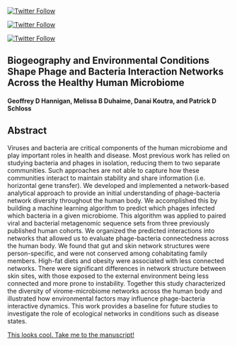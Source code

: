 [![Twitter Follow](https://img.shields.io/twitter/follow/iprophage.svg?style=social)](https://twitter.com/iprophage)

[![Twitter Follow](https://img.shields.io/twitter/follow/envirophage.svg?style=social)](https://twitter.com/envirophage)

[![Twitter Follow](https://img.shields.io/twitter/follow/PatSchloss.svg?style=social)](https://twitter.com/PatSchloss) 

## Biogeography and Environmental Conditions Shape Phage and Bacteria Interaction Networks Across the Healthy Human Microbiome

#### Geoffrey D Hannigan, Melissa B Duhaime, Danai Koutra, and Patrick D Schloss

## Abstract

Viruses and bacteria are critical components of the human microbiome and play important roles in health and disease. Most previous work has relied on studying bacteria and phages in isolation, reducing them to two separate communities. Such approaches are not able to capture how these communities interact to maintain stability and share information (i.e. horizontal gene transfer). We developed and implemented a network-based analytical approach to provide an initial understanding of phage-bacteria network diversity throughout the human body. We accomplished this by building a machine learning algorithm to predict which phages infected which bacteria in a given microbiome. This algorithm was applied to paired viral and bacterial metagenomic sequence sets from three previously published human cohorts. We organized the predicted interactions into networks that allowed us to evaluate phage-bacteria connectedness across the human body. We found that gut and skin network structures were person-specific, and were not conserved among cohabitating family members. High-fat diets and obesity were associated with less connected networks. There were significant differences in network structure between skin sites, with those exposed to the external environment being less connected and more prone to instability. Together this study characterized the diversity of virome-microbiome networks across the human body and illustrated how environmental factors may influence phage-bacteria interactive dynamics. This work provides a baseline for future studies to investigate the role of ecological networks in conditions such as disease states.

[This looks cool. Take me to the manuscript!](https://github.com/SchlossLab/Hannigan_ConjunctisViribus_GenRes_2017/blob/master/doc/manuscript.pdf)
